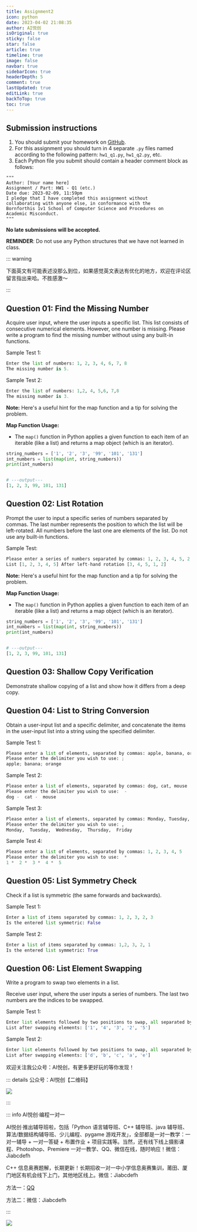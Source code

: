 ```yaml
---
title: Assignment2
icon: python
date: 2023-04-02 21:08:35
author: AI悦创
isOriginal: true
sticky: false
star: false
article: true
timeline: true
image: false
navbar: true
sidebarIcon: true
headerDepth: 5
comment: true
lastUpdated: true
editLink: true
backToTop: true
toc: true
---
```


## Submission instructions

1. You should submit your homework on [GitHub](https://github.com/CodeClass1v1).
2. For this assignment you should turn in 4 separate `.py` files named according to the following pattern:
    `hw1_q1.py`, `hw1_q2.py`, etc.
3. Each Python file you submit should contain a header comment block as follows:

```text
"""
Author: [Your name here]
Assignment / Part: HW1 - Q1 (etc.)
Date due: 2023-02-09, 11:59pm
I pledge that I have completed this assignment without
collaborating with anyone else, in conformance with the
Bornforthis 1v1 School of Computer Science and Procedures on
Academic Misconduct.
"""
```

**No late submissions will be accepted.**

**REMINDER**: Do not use any Python structures that we have not learned in class.

::: warning

下面英文有可能表述没那么到位，如果感觉英文表达有优化的地方，欢迎在评论区留言指出来哈。不胜感激～

:::

## Question 01: Find the Missing Number

Acquire user input, where the user inputs a specific list. This list consists of consecutive numerical elements. However, one number is missing. Please write a program to find the missing number without using any built-in functions.

Sample Test 1:

```python
Enter the list of numbers: 1, 2, 3, 4, 6, 7, 8
The missing number is 5.
```

Sample Test 2:

```python
Enter the list of numbers: 1,2, 4, 5,6, 7,8
The missing number is 3.
```

**Note:** Here's a useful hint for the map function and a tip for solving the problem.

**Map Function Usage:**

- The `map()` function in Python applies a given function to each item of an iterable (like a list) and returns a map object (which is an iterator). 

```python
string_numbers = ['1', '2', '3', '99', '101', '131']
int_numbers = list(map(int, string_numbers))
print(int_numbers)


# ---output---
[1, 2, 3, 99, 101, 131]
```



## Question 02: List Rotation

Prompt the user to input a specific series of numbers separated by commas. The last number represents the position to which the list will be left-rotated. All numbers before the last one are elements of the list. Do not use any built-in functions. 

Sample Test:

```python
Please enter a series of numbers separated by commas: 1, 2, 3, 4, 5, 2
List [1, 2, 3, 4, 5] After left-hand rotation [3, 4, 5, 1, 2]
```

**Note:** Here's a useful hint for the map function and a tip for solving the problem.

**Map Function Usage:**

- The `map()` function in Python applies a given function to each item of an iterable (like a list) and returns a map object (which is an iterator). 

```python
string_numbers = ['1', '2', '3', '99', '101', '131']
int_numbers = list(map(int, string_numbers))
print(int_numbers)


# ---output---
[1, 2, 3, 99, 101, 131]
```





## Question 03: Shallow Copy Verification

Demonstrate shallow copying of a list and show how it differs from a deep copy.



## Question 04: List to String Conversion

Obtain a user-input list and a specific delimiter, and concatenate the items in the user-input list into a string using the specified delimiter.

Sample Test 1:

```python
Please enter a list of elements, separated by commas: apple, banana, orange
Please enter the delimiter you wish to use: ;
apple; banana; orange
```

Sample Test 2:

```python
Please enter a list of elements, separated by commas: dog, cat, mouse
Please enter the delimiter you wish to use:  - 
dog -  cat -  mouse
```

Sample Test 3:

```python
Please enter a list of elements, separated by commas: Monday, Tuesday, Wednesday, Thursday, Friday
Please enter the delimiter you wish to use: , 
Monday,  Tuesday,  Wednesday,  Thursday,  Friday
```

Sample Test 4:

```python
Please enter a list of elements, separated by commas: 1, 2, 3, 4, 5
Please enter the delimiter you wish to use:  * 
1 *  2 *  3 *  4 *  5
```





## Question 05: List Symmetry Check

Check if a list is symmetric (the same forwards and backwards).

Sample Test 1:

```python
Enter a list of items separated by commas: 1, 2, 3, 2, 3
Is the entered list symmetric: False
```

Sample Test 2:

```python
Enter a list of items separated by commas: 1,2, 3, 2, 1
Is the entered list symmetric: True
```





## Question 06: List Element Swapping

Write a program to swap two elements in a list.

Receive user input, where the user inputs a series of numbers. The last two numbers are the indices to be swapped.

Sample Test 1:

```python
Enter list elements followed by two positions to swap, all separated by space: 1, 2, 3, 4, 5, 1, 3
List after swapping elements: ['1', '4', '3', '2', '5']
```

Sample Test 2:

```python
Enter list elements followed by two positions to swap, all separated by space: a,b, c, d, e , 0, 3
List after swapping elements: ['d', 'b', 'c', 'a', 'e']
```



































欢迎关注我公众号：AI悦创，有更多更好玩的等你发现！

::: details 公众号：AI悦创【二维码】

![](/gzh.jpg)

:::

::: info AI悦创·编程一对一

AI悦创·推出辅导班啦，包括「Python 语言辅导班、C++ 辅导班、java 辅导班、算法/数据结构辅导班、少儿编程、pygame 游戏开发」，全部都是一对一教学：一对一辅导 + 一对一答疑 + 布置作业 + 项目实践等。当然，还有线下线上摄影课程、Photoshop、Premiere 一对一教学、QQ、微信在线，随时响应！微信：Jiabcdefh

C++ 信息奥赛题解，长期更新！长期招收一对一中小学信息奥赛集训，莆田、厦门地区有机会线下上门，其他地区线上。微信：Jiabcdefh

方法一：[QQ](http://wpa.qq.com/msgrd?v=3&uin=1432803776&site=qq&menu=yes)

方法二：微信：Jiabcdefh

:::

![](/zsxq.jpg)

